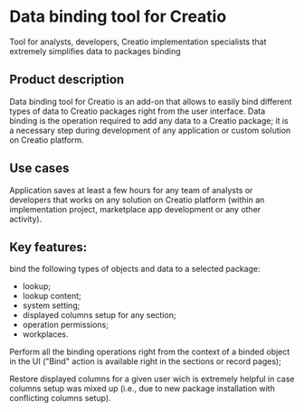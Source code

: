 # Data binding tool for Creatio

Tool for analysts, developers, Creatio implementation specialists that extremely simplifies data to packages binding

## Product description

Data binding tool for Creatio is an add-on that allows to easily bind different types of data to Creatio packages right from the user interface. Data binding is the operation required to add any data to a Creatio package; it is a necessary step during development of any application or custom solution on Creatio platform.

## Use cases

Application saves at least a few hours for any team of analysts or developers that works on any solution on Creatio platform (within an implementation project, marketplace app development or any other activity).

## Key features:
bind the following types of objects and data to a selected package:

- lookup;
- lookup content;
- system setting;
- displayed columns setup for any section;
- operation permissions;
- workplaces.

Perform all the binding operations right from the context of a binded object in the UI ("Bind" action is available right in the sections or record pages);

Restore displayed columns for a given user wich is extremely helpful in case columns setup was mixed up (i.e., due to new package installation with conflicting columns setup).

<!-- Marketplace Link -->
[listing]: https://marketplace.creatio.com/app/data-binding-tool-creatio